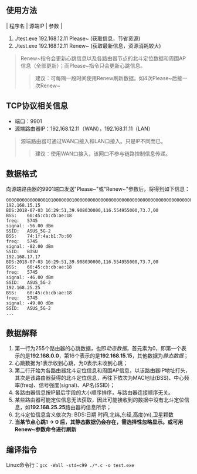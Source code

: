 ## 使用方法
|  程序名  |    源端IP   |   参数  |

1.  ./test.exe 192.168.12.11 Please~ (获取信息，节省资源)
2.  ./test.exe 192.168.12.11 Renew~ (获取最新信息，资源消耗较大)

> Renew~指令会更新心跳信息以及各路由器节点的北斗定位数据和周围AP信息（全部更新）；而Please~指令只会更新心跳信息。
>> 建议：可每隔一段时间使用Renew刷新数据。如4次Please~后接一次Renew~

## TCP协议相关信息
- 端口：9901 
- 源端路由器IP：192.168.12.11（WAN），192.168.11.11（LAN）
> 源端路由器可通过WAN口接入和LAN口接入。只是IP不同而已。
> > 建议：使用WAN口接入，该网口不参与链路控制信息传递。

## 数据格式
 向源端路由器的9901端口发送"Please~"或"Renew~"参数后，将得到如下信息：

    000000000000000101000000010000000000000000000000000000000000000000000000000000000000000000000000000000000000000000000000000000000000000000000000000000000000000000000000000000000000000000000000000000000000000000000000000000000000000000000000000000000000000
    192.168.15.15
	BDS:2018-07-03 16:29:51,39.908030000,116.554955000,73.7,00
    BSS:    60:45:cb:cb:ae:18
    freq:   5745
    signal: -56.00 dBm
    SSID:   ASUS_5G-2
    BSS:    74:1f:4a:b1:7b:60
    freq:   5745
    signal: -82.00 dBm
    SSID:   BISU
    192.168.17.17
	BDS:2018-07-03 16:29:51,39.908030000,116.554955000,73.7,00
    BSS:    60:45:cb:cb:ae:18
    freq:   5745
    signal: -46.00 dBm
    SSID:   ASUS_5G-2
    192.168.25.25
    BSS:    60:45:cb:cb:ae:18
    freq:   5745
    signal: -49.00 dBm
    SSID:   ASUS_5G-2
    ...

## 数据解释
1. 第一行为255个路由器的心跳数据，也即*动态数据*，首元素为0，即第一个表示的是**192.168.0.0**，第16个表示的是**192.168.15.15**，其他数据为*静态数据*；
2. 心跳数据为1表示收到心跳，为0表示未收到心跳；
3. 第二行开始为各路由器北斗定位信息和周围AP信息，以该路由器IP地址打头，其次是该路由器获得的北斗定位信息，再往下依次为MAC地址(BSS)、中心频率(freq)、信号强度(signal)、AP名(SSID)；
4. 各路由器信息按IP最后字段的大小顺序排序，与路由器连接顺序无关。
5. 某些路由器可能定位信息无法获取，因此可能接收到的数据中没有北斗定位信息，如**192.168.25.25**路由器的信息所示；
6. 北斗定位信息含义依次为: BDS:日期 时间,北纬,东经,高度(m),卫星颗数
7. **当某节点心跳1 -> 0 后，其静态数据仍会存在，需选择性忽略显示。或可用Renew~参数命令进行刷新**

## 编译指令
Linux命令行：`gcc -Wall -std=c99 ./*.c -o test.exe`